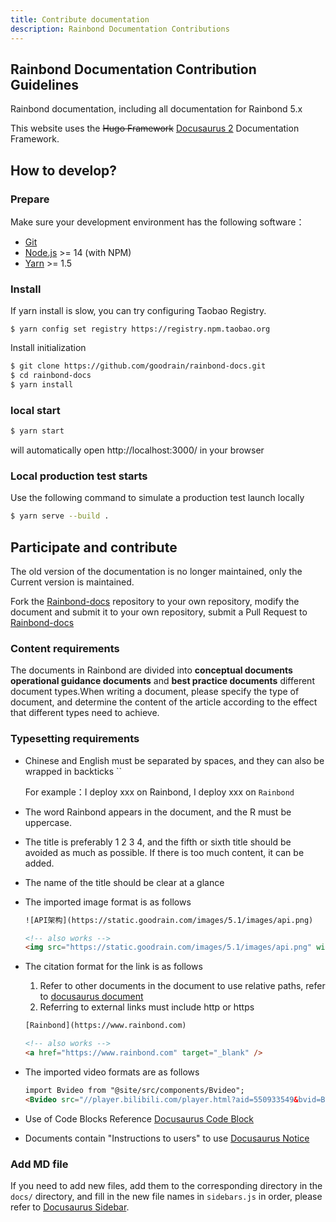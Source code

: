 ```yaml
---
title: Contribute documentation
description: Rainbond Documentation Contributions
---
```


## Rainbond Documentation Contribution Guidelines

Rainbond documentation, including all documentation for Rainbond 5.x

This website uses the ~~Hugo Framework~~ [Docusaurus 2](https://docusaurus.io/) Documentation Framework.

## How to develop?

### Prepare

Make sure your development environment has the following software：

- [Git](http://git-scm.com/)
- [Node.js](http://nodejs.org/) \>= 14 (with NPM)
- [Yarn](https://yarnpkg.com/en/docs/install) \>= 1.5

### Install

If yarn install is slow, you can try configuring Taobao Registry.

```
$ yarn config set registry https://registry.npm.taobao.org
```

Install initialization

```bash
$ git clone https://github.com/goodrain/rainbond-docs.git
$ cd rainbond-docs
$ yarn install
```

### local start

```bash
$ yarn start
```

will automatically open http://localhost:3000/ in your browser

### Local production test starts

Use the following command to simulate a production test launch locally

```bash
$ yarn serve --build .
```



## Participate and contribute

The old version of the documentation is no longer maintained, only the Current version is maintained.

Fork the [Rainbond-docs](https://github.com/goodrain/rainbond-docs.git) repository to your own repository, modify the document and submit it to your own repository, submit a Pull Request to [Rainbond-docs](https://github.com/goodrain/rainbond-docs.git)



### Content requirements

The documents in Rainbond are divided into **conceptual documents** **operational guidance documents** and **best practice documents** different document types.When writing a document, please specify the type of document, and determine the content of the article according to the effect that different types need to achieve.



### Typesetting requirements

* Chinese and English must be separated by spaces, and they can also be wrapped in backticks ``

  For example：I deploy xxx on Rainbond, I deploy xxx on `Rainbond`

* The word Rainbond appears in the document, and the R must be uppercase.

* The title is preferably 1 2 3 4, and the fifth or sixth title should be avoided as much as possible. If there is too much content, it can be added.

* The name of the title should be clear at a glance

* The imported image format is as follows

  ```html
  ![API架构](https://static.goodrain.com/images/5.1/images/api.png)

  <!-- also works -->
  <img src="https://static.goodrain.com/images/5.1/images/api.png" width="100%" title="API架构" />
  ```

* The citation format for the link is as follows

  1. Refer to other documents in the document to use relative paths, refer to [docusaurus document](https://docusaurus.io/zh-CN/docs/markdown-features/assets)
  2. Referring to external links must include http or https

  ```html
  [Rainbond](https://www.rainbond.com)

  <!-- also works -->
  <a href="https://www.rainbond.com" target="_blank" />
  ```

* The imported video formats are as follows

  ```html
  import Bvideo from "@site/src/components/Bvideo";
  <Bvideo src="//player.bilibili.com/player.html?aid=550933549&bvid=BV1Vq4y1w7FQ&cid=492223110&page=1"/>
  ```

* Use of Code Blocks Reference [Docusaurus Code Block](https://docusaurus.io/zh-CN/docs/markdown-features/code-blocks)

* Documents contain "Instructions to users" to use [Docusaurus Notice](https://docusaurus.io/zh-CN/docs/markdown-features/admonitions)

### Add MD file

If you need to add new files, add them to the corresponding directory in the `docs/` directory, and fill in the new file names in `sidebars.js` in order, please refer to [Docusaurus Sidebar](https://docusaurus.io/zh-CN/docs/sidebar).


